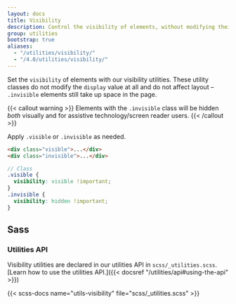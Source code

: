 ```yaml
---
layout: docs
title: Visibility
description: Control the visibility of elements, without modifying their display, with visibility utilities.
group: utilities
bootstrap: true
aliases:
  - "/utilities/visibility/"
  - "/4.0/utilities/visibility/"
---
```


Set the `visibility` of elements with our visibility utilities. These utility classes do not modify the `display` value at all and do not affect layout – `.invisible` elements still take up space in the page.

{{< callout warning >}}
Elements with the `.invisible` class will be hidden *both* visually and for assistive technology/screen reader users.
{{< /callout >}}

Apply `.visible` or `.invisible` as needed.

```html
<div class="visible">...</div>
<div class="invisible">...</div>
```

```scss
// Class
.visible {
  visibility: visible !important;
}
.invisible {
  visibility: hidden !important;
}
```

## Sass

### Utilities API

Visibility utilities are declared in our utilities API in `scss/_utilities.scss`. [Learn how to use the utilities API.]({{< docsref "/utilities/api#using-the-api" >}})

{{< scss-docs name="utils-visibility" file="scss/_utilities.scss" >}}
